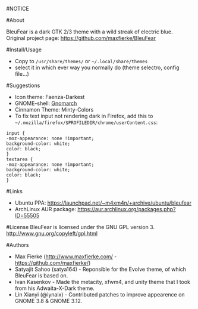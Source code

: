 #NOTICE

#About

BleuFear is a dark GTK 2/3 theme with a wild streak of electric blue.  
Original project page: https://github.com/maxfierke/BleuFear

#Install/Usage
-   Copy to `/usr/share/themes/` or `~/.local/share/themes`
-   select it in which ever way you normally do (theme selectro, config file...)

#Suggestions
-   Icon theme: Faenza-Darkest
-   GNOME-shell: [Gnomarch](http://alucryd.deviantart.com/art/Gnome-Shell-GnomArch-245249611)
-   Cinnamon Theme: Minty-Colors
-   To fix text input not rendering dark in Firefox, add this to `~/.mozilla/firefox/$PROFILEDIR/chrome/userContent.css`:

```
input {
-moz-appearance: none !important;
background-color: white;
color: black;
}
textarea {
-moz-appearance: none !important;
background-color: white;
color: black;
}
```

#Links
 * Ubuntu PPA: https://launchpad.net/~m4xm4n/+archive/ubuntu/bleufear
 * ArchLinux AUR package: https://aur.archlinux.org/packages.php?ID=55505


#License
BleuFear is licensed under the GNU GPL version 3.
<http://www.gnu.org/copyleft/gpl.html>

#Authors
* Max Fierke (http://www.maxfierke.com/ - https://github.com/maxfierke/)
* Satyajit Sahoo (satya164) - Reponsible for the Evolve theme, of which BleuFear is based on.
* Ivan Kasenkov - Made the metacity, xfwm4, and unity theme that I took from his Adwaita-X-Dark theme.
* Lin Xianyi (@iynaix) - Contributed patches to improve appearence on GNOME 3.8 & GNOME 3.12.
